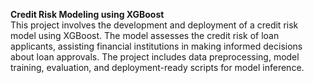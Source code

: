 __Credit Risk Modeling using XGBoost__  
This project involves the development and deployment of a credit risk model using XGBoost. The model assesses the credit risk of loan applicants, assisting financial institutions in making informed decisions about loan approvals. The project includes data preprocessing, model training, evaluation, and deployment-ready scripts for model inference.
